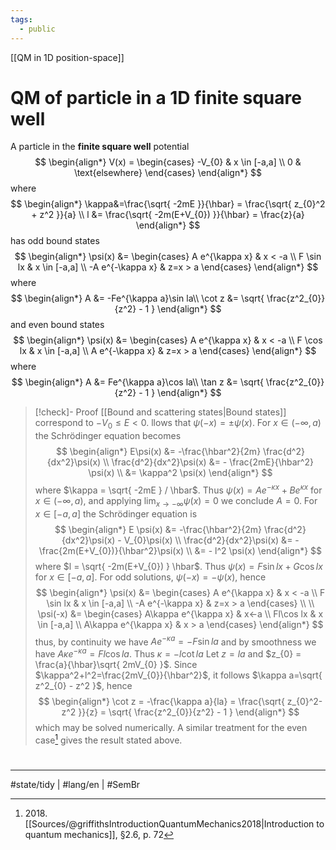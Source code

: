 ```yaml
---
tags:
  - public
---
```

[[QM in 1D position-space]]
# QM of particle in a 1D finite square well

A particle in the **finite square well** potential
$$
\begin{align*}
V(x) = \begin{cases}
-V_{0} & x \in [-a,a] \\
0 & \text{elsewhere}
\end{cases}
\end{align*}
$$
where
$$
\begin{align*}
\kappa&=\frac{\sqrt{ -2mE }}{\hbar} = \frac{\sqrt{ z_{0}^2 + z^2 }}{a} \\
l &= \frac{\sqrt{ -2m(E+V_{0}) }}{\hbar} = \frac{z}{a} 
\end{align*}
$$
has odd bound states
$$
\begin{align*}
\psi(x) &= \begin{cases}
A e^{\kappa x} & x < -a \\
F \sin lx & x \in [-a,a] \\
-A e^{-\kappa x} & z=x > a
\end{cases}
\end{align*}
$$
where 
$$
\begin{align*}
A &= -Fe^{\kappa a}\sin la\\
\cot z &= \sqrt{ \frac{z^2_{0}}{z^2} - 1 }
\end{align*}
$$
and even bound states
$$
\begin{align*}
\psi(x) &= \begin{cases}
A e^{\kappa x} & x < -a \\
F \cos lx & x \in [-a,a] \\
A e^{-\kappa x} & z=x > a
\end{cases}
\end{align*}
$$
where
$$
\begin{align*}
A &= Fe^{\kappa a}\cos la\\
\tan z &= \sqrt{ \frac{z^2_{0}}{z^2} - 1 }
\end{align*}
$$

> [!check]- Proof
> [[Bound and scattering states|Bound states]] correspond to $-V_{0} \leq E < 0$.
> [](Bound%20and%20scattering%20states.md)llows that $\psi(-x) = \pm \psi(x)$.
> For $x \in (-\infty,a)$ the Schrödinger equation becomes
> $$
> \begin{align*}
> E\psi(x) &= -\frac{\hbar^2}{2m} \frac{d^2}{dx^2}\psi(x) \\ 
> \frac{d^2}{dx^2}\psi(x) &= - \frac{2mE}{\hbar^2} \psi(x) \\
> &= \kappa^2 \psi(x)
> \end{align*}
> $$
> where $\kappa = \sqrt{ -2mE } / \hbar$.
> Thus $\psi(x) = Ae^{-\kappa x} + Be^{\kappa x}$ for $x \in (-\infty,a)$, and applying $\lim_{ x \to -\infty }\psi(x)=0$ we conclude $A = 0$.
> For $x \in [-a,a]$ the Schrödinger equation is
> $$
> \begin{align*}
> E \psi(x) &= -\frac{\hbar^2}{2m} \frac{d^2}{dx^2}\psi(x) - V_{0}\psi(x) \\
> \frac{d^2}{dx^2}\psi(x) &= -\frac{2m(E+V_{0})}{\hbar^2}\psi(x) \\
> &= - l^2 \psi(x)
> \end{align*}
> $$
> where $l = \sqrt{ -2m(E+V_{0}) }  \hbar$.
> Thus $\psi(x) = F \sin lx + G\cos lx$ for $x \in [-a,a]$.
> For odd solutions, $\psi(-x) = -\psi(x)$,
> hence
> $$
> \begin{align*}
> \psi(x) &= \begin{cases}
> A e^{\kappa x} & x < -a \\
> F \sin lx & x \in [-a,a] \\
> -A e^{-\kappa x} & z=x > a
> \end{cases}
> \\ \\
> \psi(-x) &= \begin{cases}
> A\kappa e^{\kappa x} & x<-a \\
> Fl\cos lx & x \in [-a,a] \\
> A\kappa e^{\kappa x} & x > a
> \end{cases}
> \end{align*}
> $$
> thus, by continuity we have $Ae^{-\kappa a} = -F\sin la$ and by smoothness we have $A\kappa e^{-\kappa a} = F l \cos l a$.
> Thus $\kappa = -l \cot la$
> Let $z = la$ and $z_{0} = \frac{a}{\hbar}\sqrt{ 2mV_{0} }$.
> Since $\kappa^2+l^2=\frac{2mV_{0}}{\hbar^2}$,
> it follows $\kappa a=\sqrt{ z^2_{0} - z^2 }$,
> hence
> $$
> \begin{align*}
> \cot z = -\frac{\kappa a}{la} = \frac{\sqrt{ z_{0}^2-z^2 }}{z} = \sqrt{ \frac{z^2_{0}}{z^2} - 1 }
> \end{align*}
> $$
> which may be solved numerically.
> A similar treatment for the even case[^2018] gives the result stated above.
> <span class="QED"/>

[^2018]: 2018\. [[Sources/@griffithsIntroductionQuantumMechanics2018|Introduction to quantum mechanics]], §2.6, p. 72


#
---
#state/tidy | #lang/en | #SemBr
